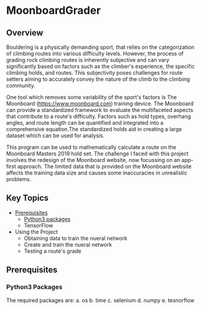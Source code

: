 # MoonboardGrader

## Overview

Bouldering is a physically demanding sport, that relies on the categorization of climbing routes into various difficulty levels. However, the process of grading rock climbing routes is inherently subjective and can vary significantly based on factors such as the climber's experience, the specific climbing holds, and routes. This subjectivity poses challenges for route setters aiming to accurately convey the nature of the climb to the climbing community. 

One tool which removes some variability of the sport's factors is The Moonboard (https://www.moonboard.com) training device. The Moonboard can provide a standardized framework to evaluate the multifaceted aspects that contribute to a route's difficulty. Factors such as hold types, overhang angles, and route length can be quantified and integrated into a comprehensive equation.The standardized holds aid in creating a large dataset which can be used for analysis.

This program can be used to mathematically calculate a route on the Moonboard Masters 2019 hold set. The challenge I faced with this project involves the redesign of the Moonboard website, now focussing on an app-first approach. The limited data that is provided on the Moonboard website affects the training data size and causes some inaccuracies in unrealistic problems.

## Key Topics
* [Prerequisites](#Prerequisites)
  * [Python3 packages](#python3-packages)
  * TensorFlow
* Using the Project  
  *  Obtaining data to train the nueral network
  *  Create and train the nueral network
  *  Testing a route's grade


## Prerequisites
### Python3 Packages
The required packages are:
a. os
b. time
c. selenium
d. numpy
e. tesnorflow
